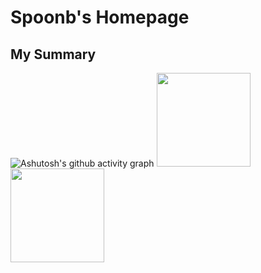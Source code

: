 # Spoonb's Homepage

## My Summary

![Ashutosh's github activity graph](https://github-readme-activity-graph.vercel.app/graph?username=spoonb&theme=react-dark)
<img align="" height="150px" src="https://github-readme-stats.vercel.app/api?username=spoonb&count_private=true&show_icons=true&theme=react" /><img align="" height="150px" src="https://github-readme-stats.vercel.app/api/top-langs/?username=spoonb&langs_count=10&layout=compact&theme=react" />
